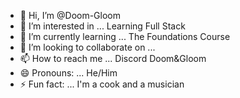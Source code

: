 - 👋 Hi, I’m @Doom-Gloom
- 👀 I’m interested in ... Learning Full Stack
- 🌱 I’m currently learning ... The Foundations Course
- 💞️ I’m looking to collaborate on ...
- 📫 How to reach me ... Discord Doom&Gloom
- 😄 Pronouns: ... He/Him
- ⚡ Fun fact: ... I'm a cook and a musician

<!---
Doom-Gloom/Doom-Gloom is a ✨ special ✨ repository because its `README.md` (this file) appears on your GitHub profile.
You can click the Preview link to take a look at your changes.
--->
